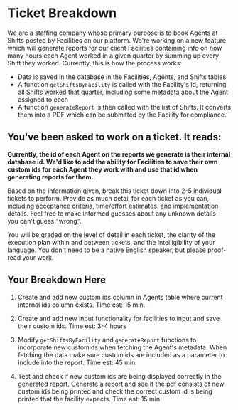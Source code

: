 # Ticket Breakdown
We are a staffing company whose primary purpose is to book Agents at Shifts posted by Facilities on our platform. We're working on a new feature which will generate reports for our client Facilities containing info on how many hours each Agent worked in a given quarter by summing up every Shift they worked. Currently, this is how the process works:

- Data is saved in the database in the Facilities, Agents, and Shifts tables
- A function `getShiftsByFacility` is called with the Facility's id, returning all Shifts worked that quarter, including some metadata about the Agent assigned to each
- A function `generateReport` is then called with the list of Shifts. It converts them into a PDF which can be submitted by the Facility for compliance.

## You've been asked to work on a ticket. It reads:

**Currently, the id of each Agent on the reports we generate is their internal database id. We'd like to add the ability for Facilities to save their own custom ids for each Agent they work with and use that id when generating reports for them.**


Based on the information given, break this ticket down into 2-5 individual tickets to perform. Provide as much detail for each ticket as you can, including acceptance criteria, time/effort estimates, and implementation details. Feel free to make informed guesses about any unknown details - you can't guess "wrong".


You will be graded on the level of detail in each ticket, the clarity of the execution plan within and between tickets, and the intelligibility of your language. You don't need to be a native English speaker, but please proof-read your work.

## Your Breakdown Here

1. Create and add new custom ids column in Agents table where current internal ids column exists. 
Time est: 15 min.

2. Create and add new input functionality for facilities to input and save their custom ids. 
Time est: 3-4 hours 

3. Modify `getShiftsByFacility` and `generateReport` functions to incorporate new customids when fetching the Agent's metadata. 
When fetching the data make sure custom ids are included as a parameter to include into the report. 
Time est: 45 min.

4. Test and check if new custom ids are being displayed correctly in the generated report. Generate a report and see if the pdf consists of new custom ids being printed and check the correct custom id is being printed that the facility expects. 
Time est: 15 min
